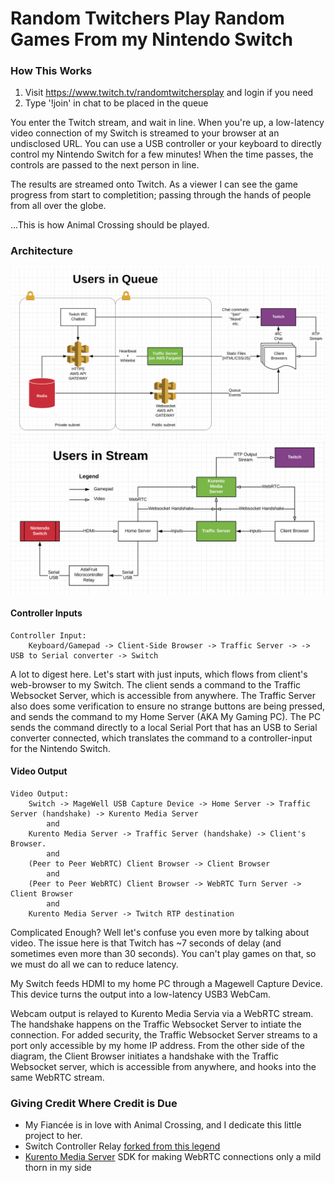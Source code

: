 # Random Twitchers Play Random Games From my Nintendo Switch

### How This Works
1) Visit https://www.twitch.tv/randomtwitchersplay and login if you need
2) Type '!join' in chat to be placed in the queue

You enter the Twitch stream, and wait in line. When you're up, a low-latency video 
connection of my Switch is streamed to your browser at an undisclosed URL. You can use a USB 
controller or your  keyboard to directly control my Nintendo Switch for a few minutes! 
When the time passes, the controls are passed to the next person in line.

The results are streamed onto Twitch. As a viewer I can see the game progress from start to 
completition; passing through the hands of people from all over the globe.

...This is how Animal Crossing should be played. 

### Architecture
![architecture](architecture-queue.png)
![architecture](architecture-stream.png)

#### Controller Inputs
```text
Controller Input: 
    Keyboard/Gamepad -> Client-Side Browser -> Traffic Server -> -> USB to Serial converter -> Switch 
```

A lot to digest here. Let's start with just inputs, which flows from client's web-browser to my Switch. The client sends 
a command to the Traffic Websocket Server, which is accessible from anywhere. 
The Traffic Server also does some verification to ensure no strange buttons are being pressed, and sends the command to 
my Home Server (AKA My Gaming PC). The PC sends the command directly to a
local Serial Port that has an USB to Serial converter connected, which translates the command to a controller-input for
the Nintendo Switch.

#### Video Output
```text
Video Output:
    Switch -> MageWell USB Capture Device -> Home Server -> Traffic Server (handshake) -> Kurento Media Server
        and
    Kurento Media Server -> Traffic Server (handshake) -> Client's Browser. 
        and
    (Peer to Peer WebRTC) Client Browser -> Client Browser
        and
    (Peer to Peer WebRTC) Client Browser -> WebRTC Turn Server -> Client Browser
        and 
    Kurento Media Server -> Twitch RTP destination

```  
Complicated Enough? Well let's confuse you even more by talking about video.
The issue here is that Twitch has ~7 seconds of delay (and sometimes even more than 30 seconds). You can't play games on
that, so we must do all we can to reduce latency.

My Switch feeds HDMI to my home PC through a Magewell Capture Device. This device turns the output into a 
low-latency USB3 WebCam.

Webcam output is relayed to Kurento Media Servia via a WebRTC stream. The handshake happens on the Traffic Websocket
Server to intiate the connection. For added security, the Traffic Websocket Server streams to a port only accessible
by my home IP address. From the other side of the diagram, the Client Browser initiates a handshake with the Traffic 
Websocket server, which is accessible from anywhere, and hooks into the same WebRTC stream.


### Giving Credit Where Credit is Due
* My Fiancée is in love with Animal Crossing, and I dedicate this little project to her.
* Switch Controller Relay [forked from this legend](https://github.com/Phroon/switch-controller) 
* [Kurento Media Server](https://github.com/Kurento/kurento-media-server) SDK for making WebRTC connections only a mild thorn in my side
